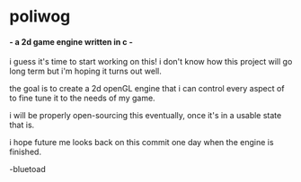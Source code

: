 # poliwog

#### - a 2d game engine written in c -

i guess it's time to start working on this! i don't know how this project will go long term but i'm hoping it turns out well. 

the goal is to create a 2d openGL engine that i can control every aspect of to fine tune it to the needs of my game. 

i will be properly open-sourcing this eventually, once it's in a usable state that is.

i hope future me looks back on this commit one day when the engine is finished.

-bluetoad